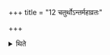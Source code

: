 +++
title = "12 चतुर्थोऽन्तर्महाव्रतः"

+++

<details><summary>थिते</summary>

चतुर्थोऽन्तर्महाव्रतः १२
</details>
